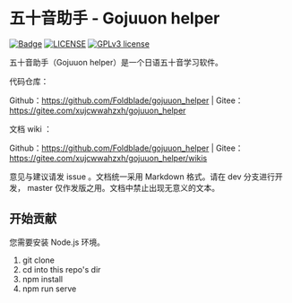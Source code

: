 # 五十音助手 - Gojuuon helper

[![Badge](https://img.shields.io/badge/Link-996.icu-%23FF4D5B.svg?style=flat-square)](https://996.icu/#/zh_CN)
[![LICENSE](https://img.shields.io/badge/License-Anti%20996-blue.svg?style=flat-square)](https://github.com/996icu/996.ICU/blob/master/LICENSE)
[![GPLv3 license](https://img.shields.io/badge/License-GPLv3-blue.svg)](http://perso.crans.org/besson/LICENSE.html)

五十音助手（Gojuuon helper）是一个日语五十音学习软件。

代码仓库：

Github：https://github.com/Foldblade/gojuuon_helper | Gitee：https://gitee.com/xujcwwahzxh/gojuuon_helper

文档 wiki ：

Github：https://github.com/Foldblade/gojuuon_helper | Gitee：https://gitee.com/xujcwwahzxh/gojuuon_helper/wikis

意见与建议请发 issue 。文档统一采用 Markdown 格式。请在 dev 分支进行开发， master 仅作发版之用。文档中禁止出现无意义的文本。

## 开始贡献

您需要安装 Node.js 环境。

1. git clone
2. cd into this repo's dir
3. npm install
4. npm run serve